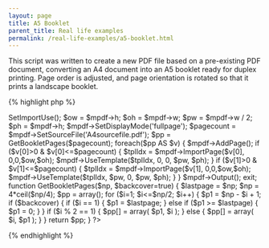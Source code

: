 ```yaml
---
layout: page
title: A5 Booklet
parent_title: Real life examples
permalink: /real-life-examples/a5-booklet.html
---
```


<div id="bpmbook" class="bpmbook" style="direction:ltr;">
<div class="topic_user_field">
<div id="U0">
<p>This script was written to create a new PDF file based on a pre-existing PDF document, converting an A4 document into an A5 booklet ready for duplex printing. Page order is adjusted, and page orientation is rotated so that it prints a landscape booklet.</p>

{% highlight php %}
<?php

<?php

include("../mpdf.php");

$mpdf=new mPDF('','A4-L','','',0,0,0,0,0,0); 

$mpdf->SetImportUse();    

$ow = $mpdf->h;

$oh = $mpdf->w;

$pw = $mpdf->w / 2;

$ph = $mpdf->h;

$mpdf->SetDisplayMode('fullpage');

$pagecount = $mpdf->SetSourceFile('A4sourcefile.pdf');

$pp = GetBookletPages($pagecount);

foreach($pp AS $v) {

    $mpdf->AddPage(); 

    if ($v[0]>0 &amp; $v[0]<=$pagecount) {

        $tplIdx = $mpdf->ImportPage($v[0], 0,0,$ow,$oh);

        $mpdf->UseTemplate($tplIdx, 0, 0, $pw, $ph);

    }

    if ($v[1]>0 &amp; $v[1]<=$pagecount) {

        $tplIdx = $mpdf->ImportPage($v[1], 0,0,$ow,$oh);

        $mpdf->UseTemplate($tplIdx, $pw, 0, $pw, $ph);

    }

}

$mpdf->Output();

exit;

function GetBookletPages($np, $backcover=true) {

    $lastpage = $np;

    $np = 4*ceil($np/4);

    $pp = array();

    for ($i=1; $i<=$np/2; $i++) {

        $p1 = $np - $i + 1;

        if ($backcover) {    

            if ($i == 1) { $p1 = $lastpage; }

            else if ($p1 >= $lastpage) { $p1 = 0; }

        }

        if ($i % 2 == 1) { 

            $pp[] = array( $p1,  $i ); 

        }

        else { 

            $pp[] = array( $i, $p1 ); 

        }

    }

    return $pp;

}

?>
{% endhighlight %}

</div>
</div>

